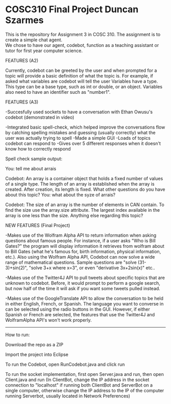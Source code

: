 COSC310 Final Project Duncan Szarmes
=========

This is the repository for Assignment 3 in COSC 310. The assignment is to create a simple chat agent.  
We chose to have our agent, codebot, function as a teaching assistant or tutor for first year computer 
science.

FEATURES (A2)

Currently, codebot can be greeted by the user and when prompted for a topic will provide a basic 
definition of what the topic is. For example, if asked what variables are codebot will tell the user 
Variables have a type. This type can be a base type, such as int or double, or an object.  Variables
also need to have an identifier such as "number1".

FEATURES (A3)

-Succesfully used sockets to have a conversation with Ethan Owusu's codebot (demonstrated in video)

-Integrated basic spell-check, which helped improve the conversations flow by catching spelling mistakes and guessing (usually correctly) what the user was actually trying to spell
-Made a simple GUI
-Loads of topics codebot can respond to
-Gives over 5 different responses when it doesn't know how to correctly respond

Spell check sample output:

You: tell me about arrais

Codebot: An array is a container object that holds a fixed number of values of a single type. The length of an array is established when the array is created. After creation, its length is fixed. What other questions do you have about this topic? 
You: what about the syze of arrais?

Codebot: The size of an array is the number of elements in CAN contain. To find the size use the array.size attribute.  The largest index available in the array is one less than the size. Anything else regarding this topic? 


NEW FEATURES (Final Project)

-Makes use of the Wolfram Alpha API to return information when asking questions about famous people. For instance, if a user asks "Who is Bill Gates?" the program will display information it retrieves from wolfram about to Bill Gates (what he's famous for, birth information, physical information, etc.). Also using the Wolfram Alpha API, Codebot can now solve a wide range of mathematical questions. Sample questions are "solve (31-3)+sin(2)", "solve 3+x where x=3", or even "derivative 3x+2sin(x)" etc..

-Makes use of the Twitter4J API to pull tweets about specific topics that are unknown to codebot. Before, it would prompt to perform a google search, but now half of the time it will ask if you want some tweets pulled instead.

-Makes use of the GoogleTranslate API to allow the conversation to be held in either English, French, or Spanish. The language you want to converse in can be selected using the radio buttons in the GUI. However, if either Spanish or French are selected, the features that use the Twitter4J and WolframAlpha API's won't work properly. 



-------------------------

How to run:

Download the repo as a ZIP

Import the project into Eclipse

To run the Codebot, open RunCodebot.java and click run

To run the socket implementation, first open Server.java and run, then open Client.java and run 
(In ClientBot, change the IP address in the socket connection to "localhost" if running both ClientBot and ServerBot on a single computer, otherwise change the IP address to the IP of the computer running Serverbot, usually located in Network Preferences)
